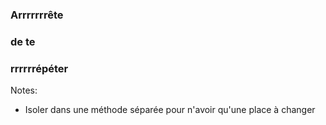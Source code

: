 ### Arrrrrrrête
### de te
### rrrrrrépéter 

Notes:
- Isoler dans une méthode séparée pour n'avoir qu'une place à changer
